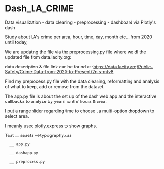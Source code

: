 # Dash_LA_CRIME
Data visualization - data cleaning - preprocessing - dashboard via Plotly's dash

Study about LA's crime per area, hour, time, day, month etc... from 2020 until today,

We are updating the file via the preprocessing.py file where we dl the updated file from data.lacity.org:

data description & file link can be found at :https://data.lacity.org/Public-Safety/Crime-Data-from-2020-to-Present/2nrs-mtv8

Find my preprocess.py file with the data cleaning, reformatting and analysis of what to keep, add or remove from the dataset.

The app.py file is about the set up of the dash web app and the interactive callbacks to analyze by year/month/ hours & area.

I put a range slider regarding time to choose , a multi-option dropdown to select area.

I meanly used plotly.express to show graphs.

Test
__ assets -->typography.css

      __ app.py
      
      __ dashapp.py
      
      __ preprocess.py



